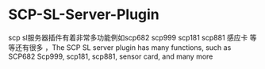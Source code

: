 # SCP-SL-Server-Plugin
scp sl服务器插件有着非常多功能例如scp682 scp999 scp181 scp881 感应卡 等等还有很多 ，The SCP SL server plugin has many functions, such as SCP682 Scp999, scp181, scp881, sensor card, and many more
